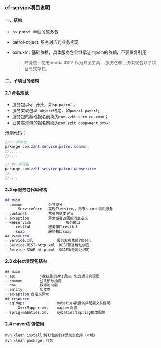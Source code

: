 ###  cf-service项目说明

#### 一、结构

+ sp-patrol: 单独的服务包

+ patrol-object: 服务对应的业务实现

+ pom.xml: 基础依赖，具体服务包会继承这个pom的依赖，不要重复引用

  > 环境统一使用IntelliJ IDEA 作为开发工具；
  > 服务包和业务实现包以子项目形式存在。


#### 二、子项目的结构

#### 2.1 命名规范

* 服务包以`sp-`开头，如`sp-patrol`；
* 服务实现包以`-object`结尾，如`patrol-patrol`;
* 服务包的基础报名前缀为`com.zzht.service.xxxx`；
* 业务实现包的报名前缀为`com.zzht.component.xxxx`;

示例代码：

```java
//#1.服务包
pakacge com.zzht.service.patrol.common;
//......
//....

// #2.实现包
pakacge com.zzht.service.patrol.webservice
//....
//....

```

#### 2.2 sp服务包代码结构

```markdown
## main
- common  			公共部分
	- ServiceCore	实现IService，，用来secore发布服务
- contanst			常量等基本定义
- exception			异常或者返回的消息定义
- webservice		        服务接口
	-restful		服务接口restful
	-soap			服务接口soap
## resource
- Service.xml			服务发布依赖的bean
- Service-REST-http.xml	 REST服务地址绑定
- Service-SOAP-http.xml  SOAP服务地址绑定
```

#### 2.3 object实现包结构

``` markdown
## main
- api			jdk级别的API调用，包含逻辑实现层
- common		公共部分抽离
- dao			数据访问层
- entity		实体类
- exception	自定义异常
## resource
- sqlmaps				mybaties数据访问配置文件目录
	- XxxxMapper.xml	mapper配置
- sprig-mabaties.xml	mybaties与spring集成配置
```



#### 2.4 maven打包使用

```
mvn clean install:将打包的jar添加到仓库（本地）
mvn clean package: 打包
```

